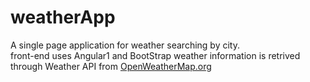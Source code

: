 # weatherApp
A single page application for weather searching by city. <br>
front-end uses Angular1 and BootStrap
weather information is retrived through Weather API from <a href="https://openweathermap.org/api"> OpenWeatherMap.org </a>
